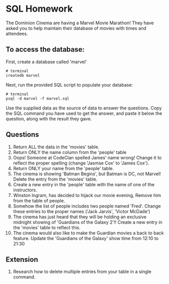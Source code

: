 # SQL Homework

The Dominion Cinema are having a Marvel Movie Marathon! They have asked you to help maintain their database of movies with times and attendees.

## To access the database:

First, create a database called 'marvel'
```
# terminal
createdb marvel
```

Next, run the provided SQL script to populate your database:
```
# terminal
psql -d marvel -f marvel.sql
```

Use the supplied data as the source of data to answer the questions.  Copy the SQL command you have used to get the answer, and paste it below the question, along with the result they gave.

## Questions

1. Return ALL the data in the 'movies' table.
2. Return ONLY the name column from the 'people' table
3. Oops! Someone at CodeClan spelled James' name wrong! Change it to reflect the proper spelling (change 'Jasmse Cox' to 'James Cox').
4. Return ONLY your name from the 'people' table.
5. The cinema is showing 'Batman Begins', but Batman is DC, not Marvel! Delete the entry from the 'movies' table.
6. Create a new entry in the 'people' table with the name of one of the instructors.
7. Winston Ingram, has decided to hijack our movie evening, Remove him from the table of people.
8. Somehow the list of people includes two people named 'Fred'. Change these entries to the proper names ('Jack Jarvis', 'Victor McDade')
9. The cinema has just heard that they will be holding an exclusive midnight showing of 'Guardians of the Galaxy 2'!! Create a new entry in the 'movies' table to reflect this.
10. The cinema would also like to make the Guardian movies a back to back feature. Update the 'Guardians of the Galaxy' show time from 12:10 to 21:30

## Extension

1. Research how to delete multiple entries from your table in a single command.
